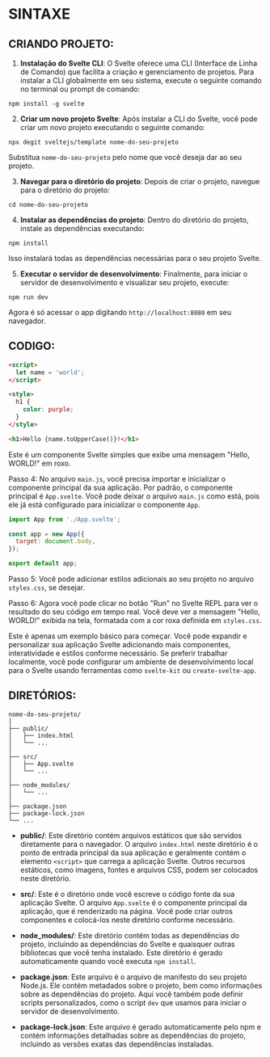 # SINTAXE
## CRIANDO PROJETO:
1. **Instalação do Svelte CLI**: O Svelte oferece uma CLI (Interface de Linha de Comando) que facilita a criação e gerenciamento de projetos. Para instalar a CLI globalmente em seu sistema, execute o seguinte comando no terminal ou prompt de comando:

```
npm install -g svelte
```

2. **Criar um novo projeto Svelte**: Após instalar a CLI do Svelte, você pode criar um novo projeto executando o seguinte comando:

```
npx degit sveltejs/template nome-do-seu-projeto
```

Substitua `nome-do-seu-projeto` pelo nome que você deseja dar ao seu projeto.

3. **Navegar para o diretório do projeto**: Depois de criar o projeto, navegue para o diretório do projeto:

```
cd nome-do-seu-projeto
```

4. **Instalar as dependências do projeto**: Dentro do diretório do projeto, instale as dependências executando:

```
npm install
```

Isso instalará todas as dependências necessárias para o seu projeto Svelte.

5. **Executar o servidor de desenvolvimento**: Finalmente, para iniciar o servidor de desenvolvimento e visualizar seu projeto, execute:

```
npm run dev
```

Agora é só acessar o app digitando `http://localhost:8080` em seu navegador.

## CODIGO:
```html
<script>
  let name = 'world';
</script>

<style>
  h1 {
    color: purple;
  }
</style>

<h1>Hello {name.toUpperCase()}!</h1>
```

Este é um componente Svelte simples que exibe uma mensagem "Hello, WORLD!" em roxo.

Passo 4: No arquivo `main.js`, você precisa importar e inicializar o componente principal da sua aplicação. Por padrão, o componente principal é `App.svelte`. Você pode deixar o arquivo `main.js` como está, pois ele já está configurado para inicializar o componente `App`.

```javascript
import App from './App.svelte';

const app = new App({
  target: document.body,
});

export default app;
```

Passo 5: Você pode adicionar estilos adicionais ao seu projeto no arquivo `styles.css`, se desejar.

Passo 6: Agora você pode clicar no botão "Run" no Svelte REPL para ver o resultado do seu código em tempo real. Você deve ver a mensagem "Hello, WORLD!" exibida na tela, formatada com a cor roxa definida em `styles.css`.

Este é apenas um exemplo básico para começar. Você pode expandir e personalizar sua aplicação Svelte adicionando mais componentes, interatividade e estilos conforme necessário. Se preferir trabalhar localmente, você pode configurar um ambiente de desenvolvimento local para o Svelte usando ferramentas como `svelte-kit` ou `create-svelte-app`.

## DIRETÓRIOS:
```
nome-do-seu-projeto/
│
├── public/
│   ├── index.html
│   └── ...
│
├── src/
│   ├── App.svelte
│   └── ...
│
├── node_modules/
│   └── ...
│
├── package.json
├── package-lock.json
└── ...
```

- **public/**: Este diretório contém arquivos estáticos que são servidos diretamente para o navegador. O arquivo `index.html` neste diretório é o ponto de entrada principal da sua aplicação e geralmente contém o elemento `<script>` que carrega a aplicação Svelte. Outros recursos estáticos, como imagens, fontes e arquivos CSS, podem ser colocados neste diretório.

- **src/**: Este é o diretório onde você escreve o código fonte da sua aplicação Svelte. O arquivo `App.svelte` é o componente principal da aplicação, que é renderizado na página. Você pode criar outros componentes e colocá-los neste diretório conforme necessário.

- **node_modules/**: Este diretório contém todas as dependências do projeto, incluindo as dependências do Svelte e quaisquer outras bibliotecas que você tenha instalado. Este diretório é gerado automaticamente quando você executa `npm install`.

- **package.json**: Este arquivo é o arquivo de manifesto do seu projeto Node.js. Ele contém metadados sobre o projeto, bem como informações sobre as dependências do projeto. Aqui você também pode definir scripts personalizados, como o script `dev` que usamos para iniciar o servidor de desenvolvimento.

- **package-lock.json**: Este arquivo é gerado automaticamente pelo npm e contém informações detalhadas sobre as dependências do projeto, incluindo as versões exatas das dependências instaladas.

